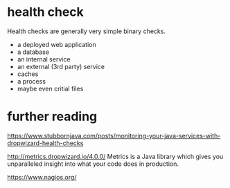 
# health check

Health checks are generally very simple binary checks. 

* a deployed web application
* a database
* an internal service
* an external (3rd party) service
* caches
* a process
* maybe even critial files


# further reading

https://www.stubbornjava.com/posts/monitoring-your-java-services-with-dropwizard-health-checks

http://metrics.dropwizard.io/4.0.0/
Metrics is a Java library which gives you unparalleled insight into what your code does in production.

https://www.nagios.org/

